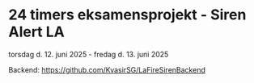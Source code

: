 # 24 timers eksamensprojekt - Siren Alert LA
 torsdag d. 12. juni 2025 - fredag d. 13. juni 2025

Backend: https://github.com/KvasirSG/LaFireSirenBackend
